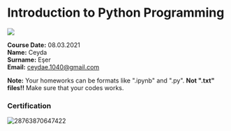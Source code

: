 # Introduction to Python Programming
![](img/newlogo.png)

**Course Date:** 08.03.2021  
**Name:** Ceyda  
**Surname:** Eşer  
**Email:** ceydae.1040@gmail.com

**Note:** Your homeworks can be formats like ".ipynb" and ".py". **Not ".txt" files!!** Make sure that your codes works.  

### Certification
![28763870647422](https://user-images.githubusercontent.com/76183510/117899554-0a427000-b2d0-11eb-8608-b3aa1d137457.png)


